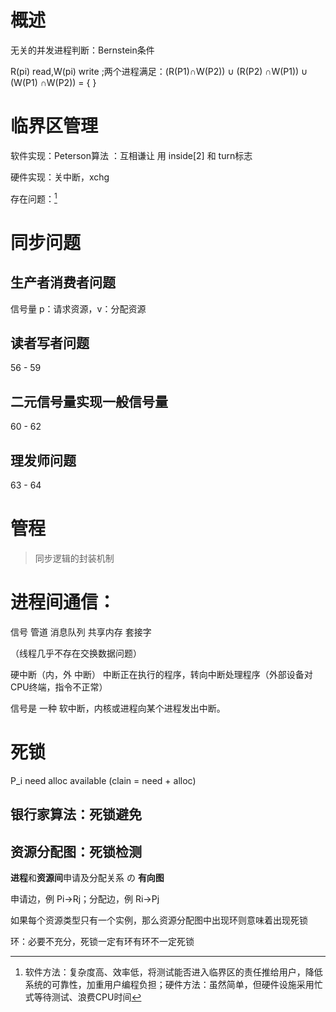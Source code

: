 # 概述

无关的并发进程判断：Bernstein条件

R(pi) read,W(pi) write ;两个进程满足：(R(P1)∩W(P2)) ∪ (R(P2) ∩W(P1)) ∪ (W(P1) ∩W(P2)) = { }

# 临界区管理

软件实现：Peterson算法 ：互相谦让 用 inside[2] 和 turn标志

硬件实现：关中断，xchg

存在问题：[^ljq]

[^ljq]:软件方法：复杂度高、效率低，将测试能否进入临界区的责任推给用户，降低系统的可靠性，加重用户编程负担；硬件方法：虽然简单，但硬件设施采用忙式等待测试、浪费CPU时间

# 同步问题

## 生产者消费者问题

信号量 p：请求资源，v：分配资源

## 读者写者问题

56 - 59

## 二元信号量实现一般信号量

60 - 62

## 理发师问题

63 - 64

# 管程

>  同步逻辑的封装机制

# 进程间通信：

信号 管道 消息队列 共享内存 套接字

（线程几乎不存在交换数据问题）



硬中断（内，外 中断） 中断正在执行的程序，转向中断处理程序（外部设备对CPU终端，指令不正常）

信号是  一种 软中断，内核或进程向某个进程发出中断。

# 死锁

P_i	need alloc available (clain = need + alloc)

## 银行家算法：死锁避免

## 资源分配图：死锁检测

**进程**和**资源间**申请及分配关系 の **有向图**

申请边，例 Pi→Rj；分配边，例 Ri→Pj

如果每个资源类型只有一个实例，那么资源分配图中出现环则意味着出现死锁

环：必要不充分，死锁一定有环有环不一定死锁
